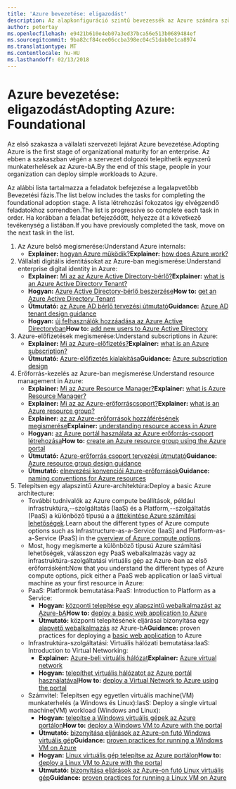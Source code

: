 ```yaml
---
title: 'Azure bevezetése: eligazodást'
description: Az alapkonfiguráció szintű bevezessék az Azure számára szükséges vállalati Tudásbázis
author: petertay
ms.openlocfilehash: e9421b610e4eb07a3ed37bca56e513b0689484ef
ms.sourcegitcommit: 9ba82cf84cee06ccba398ec04c51dab0e1ca8974
ms.translationtype: MT
ms.contentlocale: hu-HU
ms.lasthandoff: 02/13/2018
---
```

# <a name="adopting-azure-foundational"></a><span data-ttu-id="4e344-103">Azure bevezetése: eligazodást</span><span class="sxs-lookup"><span data-stu-id="4e344-103">Adopting Azure: Foundational</span></span>

<span data-ttu-id="4e344-104">Az első szakasza a vállalati szervezeti lejárat Azure bevezetése.</span><span class="sxs-lookup"><span data-stu-id="4e344-104">Adopting Azure is the first stage of organizational maturity for an enterprise.</span></span> <span data-ttu-id="4e344-105">Az ebben a szakaszban végén a szervezet dolgozói telepíthetik egyszerű munkaterhelések az Azure-bA.</span><span class="sxs-lookup"><span data-stu-id="4e344-105">By the end of this stage, people in your organization can deploy simple workloads to Azure.</span></span>

<span data-ttu-id="4e344-106">Az alábbi lista tartalmazza a feladatok befejezése a legalapvetőbb Bevezetési fázis.</span><span class="sxs-lookup"><span data-stu-id="4e344-106">The list below includes the tasks for completing the foundational adoption stage.</span></span> <span data-ttu-id="4e344-107">A lista létrehozási fokozatos így elvégzendő feladatokhoz sorrendben.</span><span class="sxs-lookup"><span data-stu-id="4e344-107">The list is progressive so complete each task in order.</span></span> <span data-ttu-id="4e344-108">Ha korábban a feladat befejeződött, helyezze át a következő tevékenység a listában.</span><span class="sxs-lookup"><span data-stu-id="4e344-108">If you have previously completed the task, move on the next task in the list.</span></span> 

1. <span data-ttu-id="4e344-109">Az Azure belső megismerése:</span><span class="sxs-lookup"><span data-stu-id="4e344-109">Understand Azure internals:</span></span>
    - <span data-ttu-id="4e344-110">**Explainer:** [hogyan Azure működik?](azure-explainer.md)</span><span class="sxs-lookup"><span data-stu-id="4e344-110">**Explainer:** [how does Azure work?](azure-explainer.md)</span></span>
2. <span data-ttu-id="4e344-111">Vállalati digitális identitásokat az Azure-ban megismerése:</span><span class="sxs-lookup"><span data-stu-id="4e344-111">Understand enterprise digital identity in Azure:</span></span>
    - <span data-ttu-id="4e344-112">**Explainer:** [Mi az az Azure Active Directory-bérlő?](tenant-explainer.md)</span><span class="sxs-lookup"><span data-stu-id="4e344-112">**Explainer:** [what is an Azure Active Directory Tenant?](tenant-explainer.md)</span></span>
    - <span data-ttu-id="4e344-113">**Hogyan:** [Azure Active Directory-bérlő beszerzése](/azure/active-directory/develop/active-directory-howto-tenant?toc=/azure/architecture/cloud-adoption-guide/toc.json)</span><span class="sxs-lookup"><span data-stu-id="4e344-113">**How to:** [get an Azure Active Directory Tenant](/azure/active-directory/develop/active-directory-howto-tenant?toc=/azure/architecture/cloud-adoption-guide/toc.json)</span></span>
    - <span data-ttu-id="4e344-114">**Útmutató:** [az Azure AD bérlő tervezési útmutató](tenant.md)</span><span class="sxs-lookup"><span data-stu-id="4e344-114">**Guidance:** [Azure AD tenant design guidance](tenant.md)</span></span>
    - <span data-ttu-id="4e344-115">**Hogyan:** [új felhasználók hozzáadása az Azure Active Directoryban](/azure/active-directory/add-users-azure-active-directory?toc=/azure/architecture/cloud-adoption-guide/toc.json)</span><span class="sxs-lookup"><span data-stu-id="4e344-115">**How to:** [add new users to Azure Active Directory](/azure/active-directory/add-users-azure-active-directory?toc=/azure/architecture/cloud-adoption-guide/toc.json)</span></span>    
3. <span data-ttu-id="4e344-116">Azure-előfizetések megismerése:</span><span class="sxs-lookup"><span data-stu-id="4e344-116">Understand subscriptions in Azure:</span></span>
    - <span data-ttu-id="4e344-117">**Explainer:** [Mi az Azure-előfizetés?](subscription-explainer.md)</span><span class="sxs-lookup"><span data-stu-id="4e344-117">**Explainer:** [what is an Azure subscription?](subscription-explainer.md)</span></span>
    - <span data-ttu-id="4e344-118">**Útmutató:** [Azure-előfizetés kialakítása](subscription.md)</span><span class="sxs-lookup"><span data-stu-id="4e344-118">**Guidance:** [Azure subscription design](subscription.md)</span></span>
4. <span data-ttu-id="4e344-119">Erőforrás-kezelés az Azure-ban megismerése:</span><span class="sxs-lookup"><span data-stu-id="4e344-119">Understand resource management in Azure:</span></span> 
    - <span data-ttu-id="4e344-120">**Explainer:** [Mi az Azure Resource Manager?](resource-manager-explainer.md)</span><span class="sxs-lookup"><span data-stu-id="4e344-120">**Explainer:** [what is Azure Resource Manager?](resource-manager-explainer.md)</span></span>
    - <span data-ttu-id="4e344-121">**Explainer:** [Mi az az Azure-erőforráscsoport?](resource-group-explainer.md)</span><span class="sxs-lookup"><span data-stu-id="4e344-121">**Explainer:** [what is an Azure resource group?](resource-group-explainer.md)</span></span>
    - <span data-ttu-id="4e344-122">**Explainer:** [az az Azure-erőforrások hozzáférésének megismerése](/azure/active-directory/active-directory-understanding-resource-access?toc=/azure/architecture/cloud-adoption-guide/toc.json)</span><span class="sxs-lookup"><span data-stu-id="4e344-122">**Explainer:** [understanding resource access in Azure](/azure/active-directory/active-directory-understanding-resource-access?toc=/azure/architecture/cloud-adoption-guide/toc.json)</span></span>
    - <span data-ttu-id="4e344-123">**Hogyan:** [az Azure portál használata az Azure erőforrás-csoport létrehozása](/azure/azure-resource-manager/resource-group-portal?toc=/azure/architecture/cloud-adoption-guide/toc.json)</span><span class="sxs-lookup"><span data-stu-id="4e344-123">**How to:** [create an Azure resource group using the Azure portal](/azure/azure-resource-manager/resource-group-portal?toc=/azure/architecture/cloud-adoption-guide/toc.json)</span></span>
    - <span data-ttu-id="4e344-124">**Útmutató:** [Azure-erőforrás csoport tervezési útmutató](resource-group.md)</span><span class="sxs-lookup"><span data-stu-id="4e344-124">**Guidance:** [Azure resource group design guidance](resource-group.md)</span></span>
    - <span data-ttu-id="4e344-125">**Útmutató:** [elnevezési konvenciói Azure-erőforrások](/azure/architecture/best-practices/naming-conventions?toc=/azure/architecture/cloud-adoption-guide/toc.json)</span><span class="sxs-lookup"><span data-stu-id="4e344-125">**Guidance:** [naming conventions for Azure resources](/azure/architecture/best-practices/naming-conventions?toc=/azure/architecture/cloud-adoption-guide/toc.json)</span></span>
5. <span data-ttu-id="4e344-126">Telepítsen egy alapszintű Azure-architektúra:</span><span class="sxs-lookup"><span data-stu-id="4e344-126">Deploy a basic Azure architecture:</span></span>
    - <span data-ttu-id="4e344-127">További tudnivalók az Azure compute beállítások, például infrastruktúra,--szolgáltatás (IaaS) és a Platform,--szolgáltatás (PaaS) a különböző típusú a a [áttekintése Azure számítási lehetőségek](/azure/architecture/guide/technology-choices/compute-overview?toc=/azure/architecture/cloud-adoption-guide/toc.json).</span><span class="sxs-lookup"><span data-stu-id="4e344-127">Learn about the different types of Azure compute options such as Infrastructure-as-a-Service (IaaS) and Platform-as-a-Service (PaaS) in the [overview of Azure compute options](/azure/architecture/guide/technology-choices/compute-overview?toc=/azure/architecture/cloud-adoption-guide/toc.json).</span></span>
    - <span data-ttu-id="4e344-128">Most, hogy megismerte a különböző típusú Azure számítási lehetőségek, válasszon egy PaaS webalkalmazás vagy az infrastruktúra-szolgáltatási virtuális gép az Azure-ban az első erőforrásként:</span><span class="sxs-lookup"><span data-stu-id="4e344-128">Now that you understand the different types of Azure compute options, pick either a PaaS web application or IaaS virtual machine as your first resource in Azure:</span></span>
    - <span data-ttu-id="4e344-129">PaaS: Platformok bemutatása:</span><span class="sxs-lookup"><span data-stu-id="4e344-129">PaaS: Introduction to Platform as a Service:</span></span>
        - <span data-ttu-id="4e344-130">**Hogyan:** [központi telepítése egy alapszintű webalkalmazást az Azure-bA](/azure/app-service/app-service-web-overview?toc=/azure/architecture/cloud-adoption-guide/toc.json)</span><span class="sxs-lookup"><span data-stu-id="4e344-130">**How to:** [deploy a basic web application to Azure](/azure/app-service/app-service-web-overview?toc=/azure/architecture/cloud-adoption-guide/toc.json)</span></span>
        - <span data-ttu-id="4e344-131">**Útmutató:** központi telepítésének eljárásai bizonyítása egy [alapvető webalkalmazás](/azure/architecture/reference-architectures/app-service-web-app/basic-web-app?toc=/azure/architecture/cloud-adoption-guide/toc.json) az Azure-bA</span><span class="sxs-lookup"><span data-stu-id="4e344-131">**Guidance:** proven practices for deploying a [basic web application](/azure/architecture/reference-architectures/app-service-web-app/basic-web-app?toc=/azure/architecture/cloud-adoption-guide/toc.json) to Azure</span></span>
    - <span data-ttu-id="4e344-132">Infrastruktúra-szolgáltatási: Virtuális hálózati bemutatása:</span><span class="sxs-lookup"><span data-stu-id="4e344-132">IaaS: Introduction to Virtual Networking:</span></span>
        - <span data-ttu-id="4e344-133">**Explainer:** [Azure-beli virtuális hálózat](/azure/virtual-network/virtual-networks-overview?toc=/azure/architecture/cloud-adoption-guide/toc.json)</span><span class="sxs-lookup"><span data-stu-id="4e344-133">**Explainer:** [Azure virtual network](/azure/virtual-network/virtual-networks-overview?toc=/azure/architecture/cloud-adoption-guide/toc.json)</span></span>
        - <span data-ttu-id="4e344-134">**Hogyan:** [telepíthet virtuális hálózatot az Azure portál használatával](/azure/virtual-network/virtual-networks-create-vnet-arm-pportal?toc=/azure/architecture/cloud-adoption-guide/toc.json)</span><span class="sxs-lookup"><span data-stu-id="4e344-134">**How to:** [deploy a Virtual Network to Azure using the portal](/azure/virtual-network/virtual-networks-create-vnet-arm-pportal?toc=/azure/architecture/cloud-adoption-guide/toc.json)</span></span>
    - <span data-ttu-id="4e344-135">Számvitel: Telepítsen egy egyetlen virtuális machine(VM) munkaterhelés (a Windows és Linux):</span><span class="sxs-lookup"><span data-stu-id="4e344-135">IasS: Deploy a single virtual machine(VM) workload (Windows and Linux):</span></span>
        - <span data-ttu-id="4e344-136">**Hogyan:** [telepítse a Windows virtuális gépek az Azure portálon](/azure/virtual-machines/windows/quick-create-portal?toc=/azure/architecture/cloud-adoption-guide/toc.json)</span><span class="sxs-lookup"><span data-stu-id="4e344-136">**How to:** [deploy a Windows VM to Azure with the portal](/azure/virtual-machines/windows/quick-create-portal?toc=/azure/architecture/cloud-adoption-guide/toc.json)</span></span>
        - <span data-ttu-id="4e344-137">**Útmutató:** [bizonyítása eljárások az Azure-on futó Windows virtuális gép](/azure/architecture/reference-architectures/virtual-machines-windows/single-vm?toc=/azure/architecture/cloud-adoption-guide/toc.json)</span><span class="sxs-lookup"><span data-stu-id="4e344-137">**Guidance:** [proven practices for running a Windows VM on Azure](/azure/architecture/reference-architectures/virtual-machines-windows/single-vm?toc=/azure/architecture/cloud-adoption-guide/toc.json)</span></span>
        - <span data-ttu-id="4e344-138">**Hogyan:** [Linux virtuális gép telepítse az Azure portálon](/azure/virtual-machines/linux/quick-create-portal?toc=/azure/architecture/cloud-adoption-guide/toc.json)</span><span class="sxs-lookup"><span data-stu-id="4e344-138">**How to:** [deploy a Linux VM to Azure with the portal](/azure/virtual-machines/linux/quick-create-portal?toc=/azure/architecture/cloud-adoption-guide/toc.json)</span></span>
        - <span data-ttu-id="4e344-139">**Útmutató:** [bizonyítása eljárások az Azure-on futó Linux virtuális gép](/azure/architecture/reference-architectures/virtual-machines-linux/single-vm?toc=/azure/architecture/cloud-adoption-guide/toc.json)</span><span class="sxs-lookup"><span data-stu-id="4e344-139">**Guidance:** [proven practices for running a Linux VM on Azure](/azure/architecture/reference-architectures/virtual-machines-linux/single-vm?toc=/azure/architecture/cloud-adoption-guide/toc.json)</span></span>
